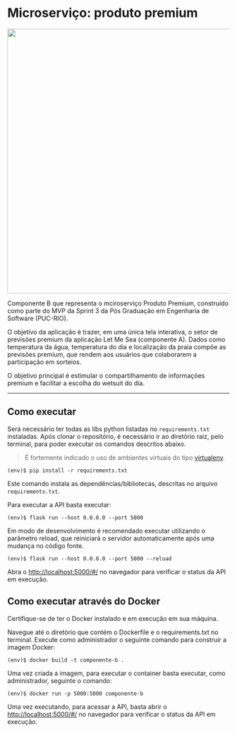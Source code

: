 # Microserviço: produto premium

<p float="left">

 <img src="https://user-images.githubusercontent.com/59067501/267109015-98556724-6c57-4212-9d5f-36a9a0b20426.jpg" width="600" />

Componente B que representa o mciroserviço Produto Premium, construído como parte do MVP da Sprint 3 da Pós Graduação em Engenharia de Software (PUC-RIO).

O objetivo da aplicação é trazer, em uma única tela interativa, o setor de previsões premium da aplicação Let Me Sea (componente A). Dados como temperatura da água, temperatura do dia e localização da praia compõe as previsões premium, que rendem aos usuários que colaborarem a participação em sorteios.

O objetivo principal é estimular o compartilhamento de informações premium e facilitar a escolha do wetsuit do dia. 

---
## Como executar 


Será necessário ter todas as libs python listadas no `requirements.txt` instaladas.
Após clonar o repositório, é necessário ir ao diretório raiz, pelo terminal, para poder executar os comandos descritos abaixo.

> É fortemente indicado o uso de ambientes virtuais do tipo [virtualenv](https://virtualenv.pypa.io/en/latest/installation.html).

```
(env)$ pip install -r requirements.txt
```

Este comando instala as dependências/bibliotecas, descritas no arquivo `requirements.txt`.

Para executar a API  basta executar:

```
(env)$ flask run --host 0.0.0.0 --port 5000
```

Em modo de desenvolvimento é recomendado executar utilizando o parâmetro reload, que reiniciará o servidor
automaticamente após uma mudança no código fonte. 

```
(env)$ flask run --host 0.0.0.0 --port 5000 --reload
```

Abra o [http://localhost:5000/#/](http://localhost:5000/#/) no navegador para verificar o status da API em execução.

## Como executar através do Docker


Certifique-se de ter o Docker instalado e em execução em sua máquina.

Navegue até o diretório que contém o Dockerfile e o requirements.txt no terminal. Execute como administrador o seguinte comando para construir a imagem Docker:

```
(env)$ docker build -t componente-b .
```

Uma vez criada a imagem, para executar o container basta executar, como administrador, seguinte o comando:

```
(env)$ docker run -p 5000:5000 componente-b
```

Uma vez executando, para acessar a API, basta abrir o [http://localhost:5000/#/](http://localhost:5002/#/) no navegador para verificar o status da API em execução.
